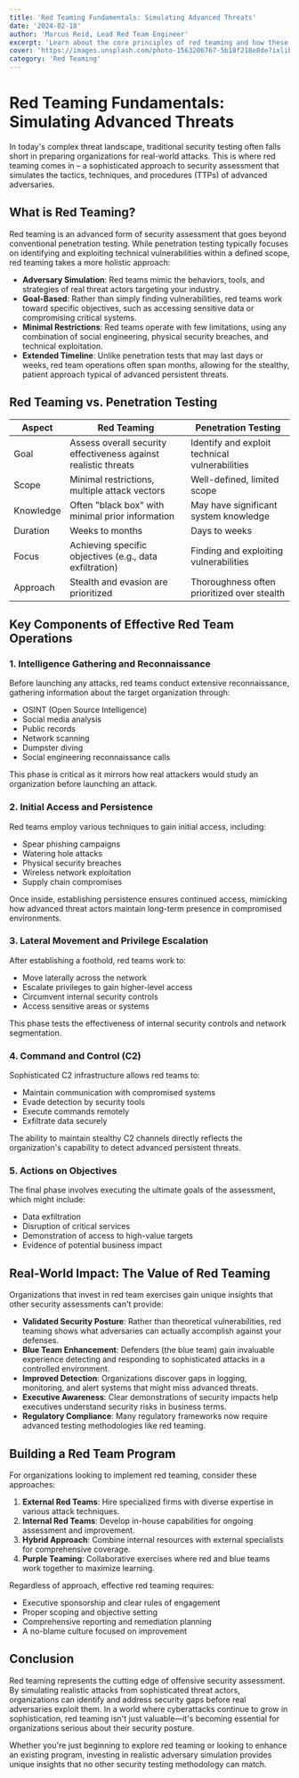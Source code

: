 ```yaml
---
title: 'Red Teaming Fundamentals: Simulating Advanced Threats'
date: '2024-02-18'
author: 'Marcus Reid, Lead Red Team Engineer'
excerpt: 'Learn about the core principles of red teaming and how these advanced simulations help organizations identify security gaps before real attackers do.'
cover: 'https://images.unsplash.com/photo-1563206767-5b18f218e8de?ixlib=rb-4.0.3&auto=format&fit=crop&w=1200&h=800&q=80'
category: 'Red Teaming'
---
```


# Red Teaming Fundamentals: Simulating Advanced Threats

In today's complex threat landscape, traditional security testing often falls short in preparing organizations for real-world attacks. This is where red teaming comes in – a sophisticated approach to security assessment that simulates the tactics, techniques, and procedures (TTPs) of advanced adversaries.

## What is Red Teaming?

Red teaming is an advanced form of security assessment that goes beyond conventional penetration testing. While penetration testing typically focuses on identifying and exploiting technical vulnerabilities within a defined scope, red teaming takes a more holistic approach:

- **Adversary Simulation**: Red teams mimic the behaviors, tools, and strategies of real threat actors targeting your industry.
- **Goal-Based**: Rather than simply finding vulnerabilities, red teams work toward specific objectives, such as accessing sensitive data or compromising critical systems.
- **Minimal Restrictions**: Red teams operate with few limitations, using any combination of social engineering, physical security breaches, and technical exploitation.
- **Extended Timeline**: Unlike penetration tests that may last days or weeks, red team operations often span months, allowing for the stealthy, patient approach typical of advanced persistent threats.

## Red Teaming vs. Penetration Testing

| Aspect | Red Teaming | Penetration Testing |
|--------|-------------|---------------------|
| Goal | Assess overall security effectiveness against realistic threats | Identify and exploit technical vulnerabilities |
| Scope | Minimal restrictions, multiple attack vectors | Well-defined, limited scope |
| Knowledge | Often "black box" with minimal prior information | May have significant system knowledge |
| Duration | Weeks to months | Days to weeks |
| Focus | Achieving specific objectives (e.g., data exfiltration) | Finding and exploiting vulnerabilities |
| Approach | Stealth and evasion are prioritized | Thoroughness often prioritized over stealth |

## Key Components of Effective Red Team Operations

### 1. Intelligence Gathering and Reconnaissance

Before launching any attacks, red teams conduct extensive reconnaissance, gathering information about the target organization through:

- OSINT (Open Source Intelligence)
- Social media analysis
- Public records
- Network scanning
- Dumpster diving
- Social engineering reconnaissance calls

This phase is critical as it mirrors how real attackers would study an organization before launching an attack.

### 2. Initial Access and Persistence

Red teams employ various techniques to gain initial access, including:

- Spear phishing campaigns
- Watering hole attacks
- Physical security breaches
- Wireless network exploitation
- Supply chain compromises

Once inside, establishing persistence ensures continued access, mimicking how advanced threat actors maintain long-term presence in compromised environments.

### 3. Lateral Movement and Privilege Escalation

After establishing a foothold, red teams work to:

- Move laterally across the network
- Escalate privileges to gain higher-level access
- Circumvent internal security controls
- Access sensitive areas or systems

This phase tests the effectiveness of internal security controls and network segmentation.

### 4. Command and Control (C2)

Sophisticated C2 infrastructure allows red teams to:

- Maintain communication with compromised systems
- Evade detection by security tools
- Execute commands remotely
- Exfiltrate data securely

The ability to maintain stealthy C2 channels directly reflects the organization's capability to detect advanced persistent threats.

### 5. Actions on Objectives

The final phase involves executing the ultimate goals of the assessment, which might include:

- Data exfiltration
- Disruption of critical services
- Demonstration of access to high-value targets
- Evidence of potential business impact

## Real-World Impact: The Value of Red Teaming

Organizations that invest in red team exercises gain unique insights that other security assessments can't provide:

- **Validated Security Posture**: Rather than theoretical vulnerabilities, red teaming shows what adversaries can actually accomplish against your defenses.
- **Blue Team Enhancement**: Defenders (the blue team) gain invaluable experience detecting and responding to sophisticated attacks in a controlled environment.
- **Improved Detection**: Organizations discover gaps in logging, monitoring, and alert systems that might miss advanced threats.
- **Executive Awareness**: Clear demonstrations of security impacts help executives understand security risks in business terms.
- **Regulatory Compliance**: Many regulatory frameworks now require advanced testing methodologies like red teaming.

## Building a Red Team Program

For organizations looking to implement red teaming, consider these approaches:

1. **External Red Teams**: Hire specialized firms with diverse expertise in various attack techniques.
2. **Internal Red Teams**: Develop in-house capabilities for ongoing assessment and improvement.
3. **Hybrid Approach**: Combine internal resources with external specialists for comprehensive coverage.
4. **Purple Teaming**: Collaborative exercises where red and blue teams work together to maximize learning.

Regardless of approach, effective red teaming requires:

- Executive sponsorship and clear rules of engagement
- Proper scoping and objective setting
- Comprehensive reporting and remediation planning
- A no-blame culture focused on improvement

## Conclusion

Red teaming represents the cutting edge of offensive security assessment. By simulating realistic attacks from sophisticated threat actors, organizations can identify and address security gaps before real adversaries exploit them. In a world where cyberattacks continue to grow in sophistication, red teaming isn't just valuable—it's becoming essential for organizations serious about their security posture.

Whether you're just beginning to explore red teaming or looking to enhance an existing program, investing in realistic adversary simulation provides unique insights that no other security testing methodology can match. 